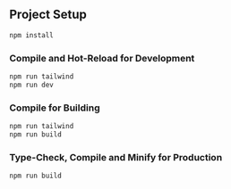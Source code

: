 
## Project Setup

```sh
npm install
```

### Compile and Hot-Reload for Development

```sh
npm run tailwind
npm run dev
```

### Compile for Building

```sh
npm run tailwind
npm run build
```

### Type-Check, Compile and Minify for Production

```sh
npm run build
```
